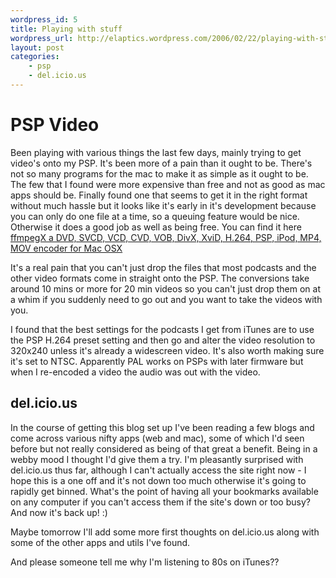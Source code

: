 ```yaml
--- 
wordpress_id: 5
title: Playing with stuff
wordpress_url: http://elaptics.wordpress.com/2006/02/22/playing-with-stuff/
layout: post
categories:
    - psp
    - del.icio.us
---
```

PSP Video
=========

Been playing with various things the last few days, mainly trying to get video's onto my PSP. It's been more of a pain than it ought to be. There's not so many programs for the mac to make it as simple as it ought to be. The few that I found were more expensive than free and not as good as mac apps should be. Finally found one that seems to get it in the right format without much hassle but it looks like it's early in it's development because you can only do one file at a time, so a queuing feature would be nice. Otherwise it does a good job as well as being free.  You can find it here [ffmpegX a DVD, SVCD, VCD, CVD, VOB, DivX, XviD, H.264, PSP, iPod, MP4, MOV encoder for Mac OSX](http://homepage.mac.com/major4/)

It's a real pain that you can't just drop the files that most podcasts and the other video formats come in straight onto the PSP. The conversions take around 10 mins or more for 20 min videos so you can't just drop them on at a whim if you suddenly need to go out and you want to take the videos with you.

I found that the best settings for the podcasts I get from iTunes are to use the PSP H.264 preset setting and then go and alter the video resolution to 320x240 unless it's already a widescreen video.  It's also worth making sure it's set to NTSC. Apparently PAL works on PSPs with later firmware but when I re-encoded a video the audio was out with the video.

del.icio.us
-----------

In the course of getting this blog set up I've been reading a few blogs and come across various nifty apps (web and mac), some of which I'd seen before but not really considered as being of that great a benefit. Being in a webby mood I thought I'd give them a try.  I'm pleasantly surprised with del.icio.us thus far, although I can't actually access the site right now - I hope this is a one off and it's not down too much otherwise it's going to rapidly get binned. What's the point of having all your bookmarks available on any computer if you can't access them if the site's down or too busy?  And now it's back up! :)

Maybe tomorrow I'll add some more first thoughts on del.icio.us along with some of the other apps and utils I've found.

And please someone tell me why I'm listening to 80s on iTunes??